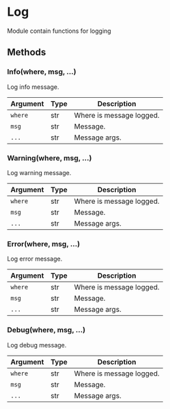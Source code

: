 # Log

Module contain functions for logging

## Methods

### Info(where, msg, ...)

Log info message.

Argument | Type | Description
---------|------|-------------------------
`where`  | str  | Where is message logged.
`msg`    | str  | Message.
`...`    | str  | Message args.

### Warning(where, msg, ...)

Log warning message.

Argument | Type | Description
---------|------|-------------------------
`where`  | str  | Where is message logged.
`msg`    | str  | Message.
`...`    | str  | Message args.

### Error(where, msg, ...)

Log error message.

Argument | Type | Description
---------|------|-------------------------
`where`  | str  | Where is message logged.
`msg`    | str  | Message.
`...`    | str  | Message args.

### Debug(where, msg, ...)

Log debug message.

Argument | Type | Description
---------|------|-------------------------
`where`  | str  | Where is message logged.
`msg`    | str  | Message.
`...`    | str  | Message args.
